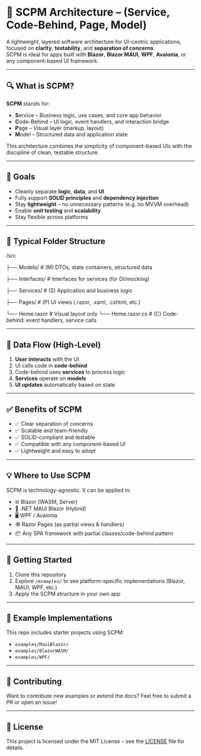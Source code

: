 # 📐 SCPM Architecture – (Service, Code-Behind, Page, Model)

A lightweight, layered software architecture for UI-centric applications, focused on **clarity**, **testability**, and **separation of concerns**.  
SCPM is ideal for apps built with **Blazor**, **Blazor MAUI**, **WPF**, **Avalonia**, or any component-based UI framework.

---

## 🔍 What is SCPM?

**SCPM** stands for:

- **S**ervice – Business logic, use cases, and core app behavior
- **C**ode-Behind – UI logic, event handlers, and interaction bridge
- **P**age – Visual layer (markup, layout)
- **M**odel – Structured data and application state

This architecture combines the simplicity of component-based UIs with the discipline of clean, testable structure.

---

## 🎯 Goals

- Cleanly separate **logic**, **data**, and **UI**
- Fully support **SOLID principles** and **dependency injection**
- Stay **lightweight** – no unnecessary patterns (e.g. no MVVM overhead)
- Enable **unit testing** and **scalability**
- Stay flexible across platforms

---

## 🧱 Typical Folder Structure

/src

├── Models/ # (M) DTOs, state containers, structured data

├── Interfaces/ # Interfaces for services (for DI/mocking)

├── Services/ # (S) Application and business logic

├── Pages/ # (P) UI views (.razor, .xaml, .cshtml, etc.)

  └── Home.razor # Visual layout only 
  └── Home.razor.cs # (C) Code-behind: event handlers, service calls

  ---

## 🔄 Data Flow (High-Level)

1. **User interacts** with the UI
2. UI calls code in **code-behind**
3. Code-behind uses **services** to process logic
4. **Services** operate on **models**
5. **UI updates** automatically based on state

---

## ✅ Benefits of SCPM

- ✅ Clear separation of concerns
- ✅ Scalable and team-friendly
- ✅ SOLID-compliant and testable
- ✅ Compatible with any component-based UI
- ✅ Lightweight and easy to adopt

---

## 💡 Where to Use SCPM

SCPM is technology-agnostic. It can be applied in:

- 🌐 Blazor (WASM, Server)
- 📱 .NET MAUI Blazor (Hybrid)
- 🖥️ WPF / Avalonia
- 🕸️ Razor Pages (as partial views & handlers)
- 📦 Any SPA framework with partial classes/code-behind pattern

---

## 🚀 Getting Started

1. Clone this repository
2. Explore `/examples/` to see platform-specific implementations (Blazor, MAUI, WPF, etc.)
3. Apply the SCPM structure in your own app

---

## 📁 Example Implementations

This repo includes starter projects using SCPM:

- `examples/MauiBlazor/`
- `examples/BlazorWASM/`
- `examples/WPF/`

---

## 🙌 Contributing

Want to contribute new examples or extend the docs? Feel free to submit a PR or open an issue!

---

## 📄 License

This project is licensed under the MIT License – see the [LICENSE](./LICENSE) file for details.

